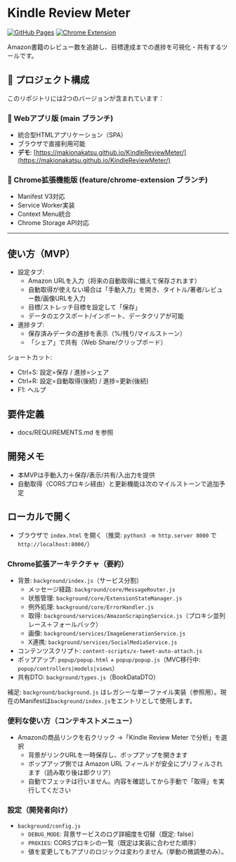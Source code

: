 # Kindle Review Meter

[![GitHub Pages](https://img.shields.io/badge/Demo-GitHub%20Pages-blue)](https://makionakatsu.github.io/KindleReviewMeter/) [![Chrome Extension](https://img.shields.io/badge/Extension-In%20Development-orange)](#chrome-extension)

Amazon書籍のレビュー数を追跡し、目標達成までの進捗を可視化・共有するツールです。

## 🚀 プロジェクト構成

このリポジトリには2つのバージョンが含まれています：

### 📱 Webアプリ版 (main ブランチ)
- 統合型HTMLアプリケーション（SPA）
- ブラウザで直接利用可能
- **デモ**: [https://makionakatsu.github.io/KindleReviewMeter/](https://makionakatsu.github.io/KindleReviewMeter/)

### 🔧 Chrome拡張機能版 (feature/chrome-extension ブランチ)
- Manifest V3対応
- Service Worker実装
- Context Menu統合
- Chrome Storage API対応

---

## 使い方（MVP）
- 設定タブ:
  - Amazon URLを入力（将来の自動取得に備えて保存されます）
  - 自動取得が使えない場合は「手動入力」を開き、タイトル/著者/レビュー数/画像URLを入力
  - 目標/ストレッチ目標を設定して「保存」
  - データのエクスポート/インポート、データクリアが可能
- 進捗タブ:
  - 保存済みデータの進捗を表示（%/残り/マイルストーン）
  - 「シェア」で共有（Web Share/クリップボード）

ショートカット:
- Ctrl+S: 設定=保存 / 進捗=シェア
- Ctrl+R: 設定=自動取得(後続) / 進捗=更新(後続)
- F1: ヘルプ

## 要件定義
- docs/REQUIREMENTS.md を参照

## 開発メモ
- 本MVPは手動入力＋保存/表示/共有/入出力を提供
- 自動取得（CORSプロキシ経由）と更新機能は次のマイルストーンで追加予定

## ローカルで開く
- ブラウザで `index.html` を開く（推奨: `python3 -m http.server 8000` で `http://localhost:8000/`）
### Chrome拡張アーキテクチャ（要約）
- 背景: `background/index.js`（サービス分割）
  - メッセージ経路: `background/core/MessageRouter.js`
  - 状態管理: `background/core/ExtensionStateManager.js`
  - 例外処理: `background/core/ErrorHandler.js`
  - 取得: `background/services/AmazonScrapingService.js`（プロキシ並列レース＋フォールバック）
  - 画像: `background/services/ImageGenerationService.js`
  - X連携: `background/services/SocialMediaService.js`
- コンテンツスクリプト: `content-scripts/x-tweet-auto-attach.js`
- ポップアップ: `popup/popup.html` + `popup/popup.js`（MVC移行中: `popup/controllers|models|views`）
- 共有DTO: `background/types.js`（BookDataDTO）

補足: `background/background.js` はレガシーな単一ファイル実装（参照用）。現在のManifestは`background/index.js`をエントリとして使用します。

### 便利な使い方（コンテキストメニュー）
- Amazonの商品リンクを右クリック →「Kindle Review Meter で分析」を選択
  - 背景がリンクURLを一時保存し、ポップアップを開きます
  - ポップアップ側では Amazon URL フィールドが安全にプリフィルされます（読み取り後は即クリア）
  - 自動でフェッチは行いません。内容を確認してから手動で「取得」を実行してください

### 設定（開発者向け）
- `background/config.js`
  - `DEBUG_MODE`: 背景サービスのログ詳細度を切替（既定: false）
  - `PROXIES`: CORSプロキシの一覧（既定は実装に合わせた順序）
  - 値を変更してもアプリのロジックは変わりません（挙動の微調整のみ）。
